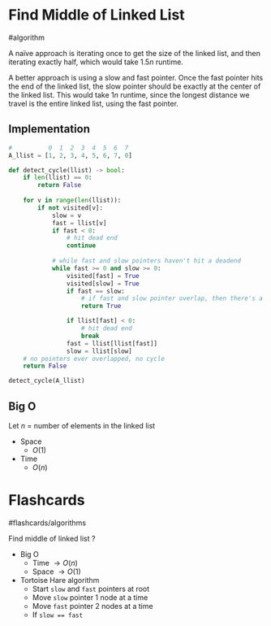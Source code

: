 # Find Middle of Linked List
#algorithm 

A naïve approach is iterating once to get the size of the linked list, and then iterating exactly half, which would take $1.5n$ runtime.

A better approach is using a slow and fast pointer. Once the fast pointer hits the end of the linked list, the slow pointer should be exactly at the center of the linked list. This would take $1n$ runtime, since the longest distance we travel is the entire linked list, using the fast pointer.
## Implementation
```python
#          0  1  2  3  4  5  6  7
A_llist = [1, 2, 3, 4, 5, 6, 7, 0]

def detect_cycle(llist) -> bool:
	if len(llist) == 0:
		return False
	
	for v in range(len(llist)):
		if not visited[v]:
			slow = v
			fast = llist[v]
			if fast < 0:
				# hit dead end
				continue
			
			# while fast and slow pointers haven't hit a deadend
			while fast >= 0 and slow >= 0:
				visited[fast] = True
				visited[slow] = True
				if fast == slow:
					# if fast and slow pointer overlap, then there's a cycle
					return True

				if llist[fast] < 0:
					# hit dead end
					break
				fast = llist[llist[fast]]
				slow = llist[slow]
	# no pointers ever overlapped, no cycle
	return False

detect_cycle(A_llist)
```
## Big O
Let $n$ = number of elements in the linked list
- Space
	- $O(1)$
- Time
	- $O(n)$
# Flashcards
#flashcards/algorithms 

Find middle of linked list
?
- Big O
	- Time $\to O(n)$
	- Space $\to O(1)$
- Tortoise Hare algorithm
	- Start `slow` and `fast` pointers at root
	- Move `slow` pointer 1 node at a time
	- Move `fast` pointer 2 nodes at a time
	- If `slow == fast`
<!--SR:!2025-02-09,20,250-->